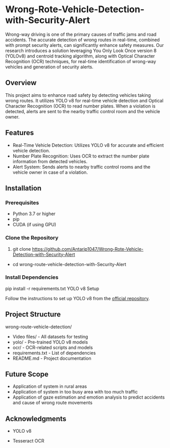 # Wrong-Rote-Vehicle-Detection-with-Security-Alert

Wrong-way driving is one of the primary causes of traffic jams and road accidents. The accurate detection of wrong routes in real-time, combined with prompt security alerts, can significantly enhance safety measures.
Our research introduces a solution leveraging You Only Look Once version 8 (YOLOv8) and centroid tracking algorithm, along with Optical Character Recognition (OCR) techniques, for real-time identification of wrong-way vehicles and generation of security alerts.

## Overview

This project aims to enhance road safety by detecting vehicles taking wrong routes. It utilizes YOLO v8 for real-time vehicle detection and Optical Character Recognition (OCR) to read number plates. When a violation is detected, alerts are sent to the nearby traffic control room and the vehicle owner.

## Features
- Real-Time Vehicle Detection: Utilizes YOLO v8 for accurate and efficient vehicle detection.
- Number Plate Recognition: Uses OCR to extract the number plate information from detected vehicles.
- Alert System: Sends alerts to nearby traffic control rooms and the vehicle owner in case of a violation.
## Installation
### Prerequisites
- Python 3.7 or higher
- pip
- CUDA (if using GPU)

### Clone the Repository

1. git clone https://github.com/Antarip1047/Wrong-Rote-Vehicle-Detection-with-Security-Alert
- cd wrong-route-vehicle-detection-with-Security-Alert

### Install Dependencies

pip install -r requirements.txt
YOLO v8 Setup

Follow the instructions to set up YOLO v8 from the [official repository](https://github.com/ultralytics).

## Project Structure

wrong-route-vehicle-detection/
- Video files/       - All datasets for testing
- yolo/              - Pre-trained YOLO v8 models
- ocr/               - OCR-related scripts and models
- requirements.txt   - List of dependencies
- README.md          - Project documentation

## Future Scope
- Application of system in rural areas
- Application of system in too busy area with too much traffic
- Application of gaze estimation and emotion analysis to predict accidents and cause of wrong route movements

## Acknowledgments
- YOLO v8

- Tesseract OCR